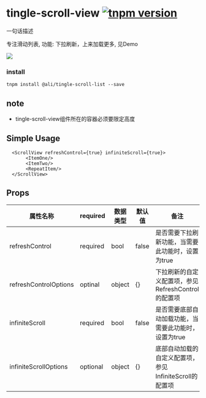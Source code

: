 # tingle-scroll-view [![tnpm version](http://web.npm.alibaba-inc.com/badge/v/@ali/tingle-scroll-view.svg?style=flat-square)](http://web.npm.alibaba-inc.com/package/@ali/tingle-scroll-view)
一句话描述

专注滑动列表, 功能: 下拉刷新，上来加载更多, 见Demo

![](https://img.alicdn.com/tps/TB1WtTVLXXXXXbbXVXXXXXXXXXX-387-521.gif)

### install

```
tnpm install @ali/tingle-scroll-list --save
```

## note

- tingle-scroll-view组件所在的容器必须要限定高度

## Simple Usage

```
  <ScrollView refreshControl={true} infiniteScroll={true}>
       <ItemOne/>
       <ItemTwo/>
       <RepeatItem/>
  </ScrollView>

```


## Props

|属性名称|required|数据类型|默认值|备注|
|---|---|---|---|---|
|refreshControl|required|bool|false| 是否需要下拉刷新功能，当需要此功能时，设置为true |
|refreshControlOptions|optinal|object|{}|下拉刷新的自定义配置项，参见RefreshControl的配置项|
|infiniteScroll|required|bool|false| 是否需要底部自动加载功能，当需要此功能时，设置为true |
|infiniteScrollOptions|optional|object|{}|底部自动加载的自定义配置项，参见InfiniteScroll的配置项|


